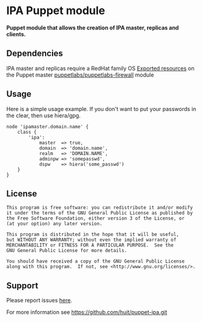 # IPA Puppet module

**Puppet module that allows the creation of IPA master, replicas and clients.**

## Dependencies

IPA master and replicas require a RedHat family OS
[Exported resources](http://docs.puppetlabs.com/guides/exported_resources.html) on the Puppet master
[puppetlabs/puppetlabs-firewall](https://github.com/puppetlabs/puppetlabs-firewall) module

## Usage

Here is a simple usage example. If you don't want to put your passwords in the clear, then use hiera/gpg.

    node 'ipamaster.domain.name' {
        class {
            'ipa':
                master  => true,
                domain  => 'domain.name',
                realm   => 'DOMAIN.NAME',
                adminpw => 'somepasswd',
                dspw    => hiera('some_passwd')
        }
    }

## License

    This program is free software: you can redistribute it and/or modify
    it under the terms of the GNU General Public License as published by
    the Free Software Foundation, either version 3 of the License, or
    (at your option) any later version.

    This program is distributed in the hope that it will be useful,
    but WITHOUT ANY WARRANTY; without even the implied warranty of
    MERCHANTABILITY or FITNESS FOR A PARTICULAR PURPOSE.  See the
    GNU General Public License for more details.

    You should have received a copy of the GNU General Public License
    along with this program.  If not, see <http://www.gnu.org/licenses/>.

## Support

Please report issues [here](https://github.com/huit/puppet-ipa/issues).

For more information see https://github.com/huit/puppet-ipa.git
